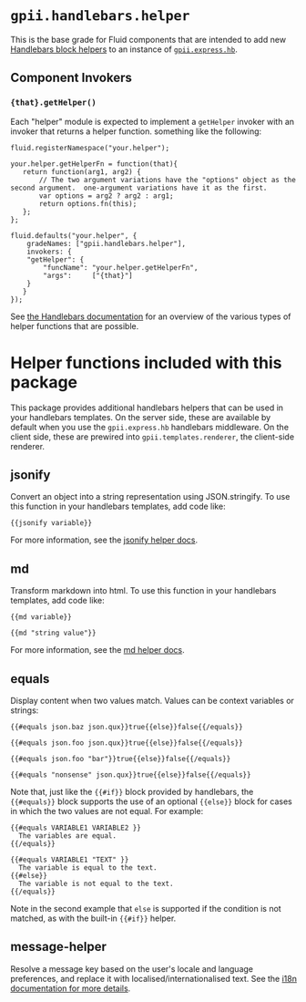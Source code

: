 # `gpii.handlebars.helper`

This is the base grade for Fluid components that are intended to add new [Handlebars block helpers](http://handlebarsjs.com/block_helpers.html)
to an instance of [`gpii.express.hb`](handlebars.md).

## Component Invokers

### `{that}.getHelper()`

Each "helper" module is expected to implement a `getHelper` invoker with an invoker that returns a helper function. something like the following:

```
fluid.registerNamespace("your.helper");

your.helper.getHelperFn = function(that){
   return function(arg1, arg2) {
       // The two argument variations have the "options" object as the second argument.  one-argument variations have it as the first.
       var options = arg2 ? arg2 : arg1;
       return options.fn(this);
   };
};

fluid.defaults("your.helper", {
    gradeNames: ["gpii.handlebars.helper"],
    invokers: {
    "getHelper": {
        "funcName": "your.helper.getHelperFn",
        "args":     ["{that}"]
    }
   }
});
```

See [the Handlebars documentation](http:handlebarsjs.com/block_helpers.html) for an overview of the various types of 
helper functions that are possible.

# Helper functions included with this package

This package provides additional handlebars helpers that can be used in your handlebars templates.  On the server side,
these are available by default when you use the `gpii.express.hb` handlebars middleware.  On the client side, these are
prewired into `gpii.templates.renderer`, the client-side renderer.

## jsonify

Convert an object into a string representation using JSON.stringify.  To use this function in your handlebars templates, add code like:

```
{{jsonify variable}}
```

For more information, see the [jsonify helper docs](jsonifyHelper.md).

## md

Transform markdown into html.  To use this function in your handlebars templates, add code like:

```
{{md variable}}

{{md "string value"}}
```

For more information, see the [md helper docs](mdHelper.md).


## equals

Display content when two values match.  Values can be context variables or strings:

```
{{#equals json.baz json.qux}}true{{else}}false{{/equals}}

{{#equals json.foo json.qux}}true{{else}}false{{/equals}}

{{#equals json.foo "bar"}}true{{else}}false{{/equals}}

{{#equals "nonsense" json.qux}}true{{else}}false{{/equals}}
```

Note that, just like the `{{#if}}` block provided by handlebars, the `{{#equals}}` block supports the use of an optional
`{{else}}` block for cases in which the two values are not equal. For example:

```
{{#equals VARIABLE1 VARIABLE2 }}
  The variables are equal.
{{/equals}}

{{#equals VARIABLE1 "TEXT" }}
  The variable is equal to the text.
{{#else}}
  The variable is not equal to the text.
{{/equals}}
```

Note in the second example that `else` is supported if the condition is not matched, as with the built-in `{{#if}}` helper.

## message-helper

Resolve a message key based on the user's locale and language preferences, and replace it with
localised/internationalised text.  See the [i18n documentation for more details](i18n.md).